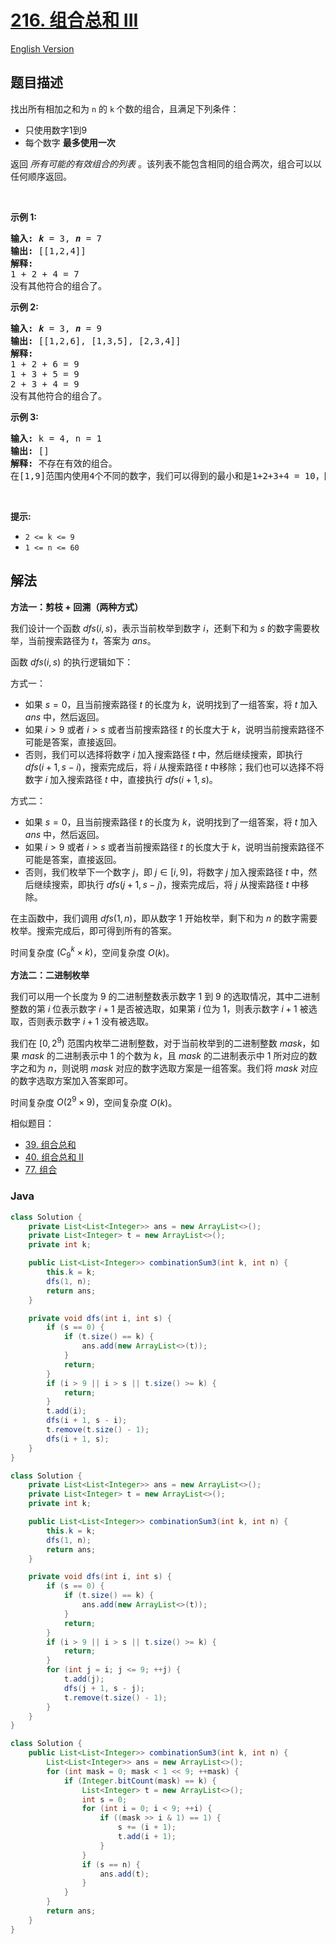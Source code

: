 # [216. 组合总和 III](https://leetcode.cn/problems/combination-sum-iii)

[English Version](/solution/0200-0299/0216.Combination%20Sum%20III/README_EN.md)

## 题目描述

<p>找出所有相加之和为&nbsp;<code>n</code><em> </em>的&nbsp;<code>k</code><strong>&nbsp;</strong>个数的组合，且满足下列条件：</p>

<ul>
	<li>只使用数字1到9</li>
	<li>每个数字&nbsp;<strong>最多使用一次</strong>&nbsp;</li>
</ul>

<p>返回 <em>所有可能的有效组合的列表</em> 。该列表不能包含相同的组合两次，组合可以以任何顺序返回。</p>

<p>&nbsp;</p>

<p><strong>示例 1:</strong></p>

<pre>
<strong>输入:</strong> <em><strong>k</strong></em> = 3, <em><strong>n</strong></em> = 7
<strong>输出:</strong> [[1,2,4]]
<strong>解释:</strong>
1 + 2 + 4 = 7
没有其他符合的组合了。</pre>

<p><strong>示例 2:</strong></p>

<pre>
<strong>输入:</strong> <em><strong>k</strong></em> = 3, <em><strong>n</strong></em> = 9
<strong>输出:</strong> [[1,2,6], [1,3,5], [2,3,4]]
<strong>解释:
</strong>1 + 2 + 6 = 9
1 + 3 + 5 = 9
2 + 3 + 4 = 9
没有其他符合的组合了。</pre>

<p><strong>示例 3:</strong></p>

<pre>
<strong>输入:</strong> k = 4, n = 1
<strong>输出:</strong> []
<strong>解释:</strong> 不存在有效的组合。
在[1,9]范围内使用4个不同的数字，我们可以得到的最小和是1+2+3+4 = 10，因为10 &gt; 1，没有有效的组合。
</pre>

<p>&nbsp;</p>

<p><strong>提示:</strong></p>

<ul>
	<li><code>2 &lt;= k &lt;= 9</code></li>
	<li><code>1 &lt;= n &lt;= 60</code></li>
</ul>

## 解法

**方法一：剪枝 + 回溯（两种方式）**

我们设计一个函数 $dfs(i, s)$，表示当前枚举到数字 $i$，还剩下和为 $s$ 的数字需要枚举，当前搜索路径为 $t$，答案为 $ans$。

函数 $dfs(i, s)$ 的执行逻辑如下：

方式一：

-   如果 $s = 0$，且当前搜索路径 $t$ 的长度为 $k$，说明找到了一组答案，将 $t$ 加入 $ans$ 中，然后返回。
-   如果 $i \gt 9$ 或者 $i \gt s$ 或者当前搜索路径 $t$ 的长度大于 $k$，说明当前搜索路径不可能是答案，直接返回。
-   否则，我们可以选择将数字 $i$ 加入搜索路径 $t$ 中，然后继续搜索，即执行 $dfs(i + 1, s - i)$，搜索完成后，将 $i$ 从搜索路径 $t$ 中移除；我们也可以选择不将数字 $i$ 加入搜索路径 $t$ 中，直接执行 $dfs(i + 1, s)$。

方式二：

-   如果 $s = 0$，且当前搜索路径 $t$ 的长度为 $k$，说明找到了一组答案，将 $t$ 加入 $ans$ 中，然后返回。
-   如果 $i \gt 9$ 或者 $i \gt s$ 或者当前搜索路径 $t$ 的长度大于 $k$，说明当前搜索路径不可能是答案，直接返回。
-   否则，我们枚举下一个数字 $j$，即 $j \in [i, 9]$，将数字 $j$ 加入搜索路径 $t$ 中，然后继续搜索，即执行 $dfs(j + 1, s - j)$，搜索完成后，将 $j$ 从搜索路径 $t$ 中移除。

在主函数中，我们调用 $dfs(1, n)$，即从数字 $1$ 开始枚举，剩下和为 $n$ 的数字需要枚举。搜索完成后，即可得到所有的答案。

时间复杂度 $(C_{9}^k \times k)$，空间复杂度 $O(k)$。

**方法二：二进制枚举**

我们可以用一个长度为 $9$ 的二进制整数表示数字 $1$ 到 $9$ 的选取情况，其中二进制整数的第 $i$ 位表示数字 $i + 1$ 是否被选取，如果第 $i$ 位为 $1$，则表示数字 $i + 1$ 被选取，否则表示数字 $i + 1$ 没有被选取。

我们在 $[0, 2^9)$ 范围内枚举二进制整数，对于当前枚举到的二进制整数 $mask$，如果 $mask$ 的二进制表示中 $1$ 的个数为 $k$，且 $mask$ 的二进制表示中 $1$ 所对应的数字之和为 $n$，则说明 $mask$ 对应的数字选取方案是一组答案。我们将 $mask$ 对应的数字选取方案加入答案即可。

时间复杂度 $O(2^9 \times 9)$，空间复杂度 $O(k)$。

相似题目：

-   [39. 组合总和](/solution/0000-0099/0039.Combination%20Sum/README.md)
-   [40. 组合总和 II](/solution/0000-0099/0040.Combination%20Sum%20II/README.md)
-   [77. 组合](/solution/0000-0099/0077.Combinations/README.md)

### **Java**

```java
class Solution {
    private List<List<Integer>> ans = new ArrayList<>();
    private List<Integer> t = new ArrayList<>();
    private int k;

    public List<List<Integer>> combinationSum3(int k, int n) {
        this.k = k;
        dfs(1, n);
        return ans;
    }

    private void dfs(int i, int s) {
        if (s == 0) {
            if (t.size() == k) {
                ans.add(new ArrayList<>(t));
            }
            return;
        }
        if (i > 9 || i > s || t.size() >= k) {
            return;
        }
        t.add(i);
        dfs(i + 1, s - i);
        t.remove(t.size() - 1);
        dfs(i + 1, s);
    }
}
```

```java
class Solution {
    private List<List<Integer>> ans = new ArrayList<>();
    private List<Integer> t = new ArrayList<>();
    private int k;

    public List<List<Integer>> combinationSum3(int k, int n) {
        this.k = k;
        dfs(1, n);
        return ans;
    }

    private void dfs(int i, int s) {
        if (s == 0) {
            if (t.size() == k) {
                ans.add(new ArrayList<>(t));
            }
            return;
        }
        if (i > 9 || i > s || t.size() >= k) {
            return;
        }
        for (int j = i; j <= 9; ++j) {
            t.add(j);
            dfs(j + 1, s - j);
            t.remove(t.size() - 1);
        }
    }
}
```

```java
class Solution {
    public List<List<Integer>> combinationSum3(int k, int n) {
        List<List<Integer>> ans = new ArrayList<>();
        for (int mask = 0; mask < 1 << 9; ++mask) {
            if (Integer.bitCount(mask) == k) {
                List<Integer> t = new ArrayList<>();
                int s = 0;
                for (int i = 0; i < 9; ++i) {
                    if ((mask >> i & 1) == 1) {
                        s += (i + 1);
                        t.add(i + 1);
                    }
                }
                if (s == n) {
                    ans.add(t);
                }
            }
        }
        return ans;
    }
}
```

